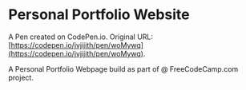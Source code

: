 # Personal Portfolio Website

A Pen created on CodePen.io. Original URL: [https://codepen.io/jvjijith/pen/woMywq](https://codepen.io/jvjijith/pen/woMywq).

A  Personal Portfolio Webpage build as part of  @ FreeCodeCamp.com project.